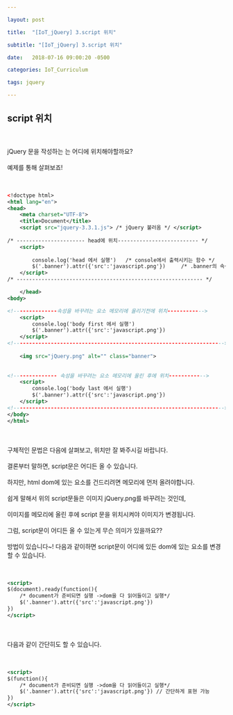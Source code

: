 ```yaml
---

layout: post

title:  "[IoT_jQuery] 3.script 위치"

subtitle: "[IoT_jQuery] 3.script 위치"

date:   2018-07-16 09:00:20 -0500

categories: IoT_Curriculum

tags: jquery

---
```


## script 위치

<br>
<br>
jQuery 문을 작성하는 <script></script>는 어디에 위치해야할까요?
<br>
<br>
예제를 통해 살펴보죠!
<br>
<br>
<br>

```xml
<!doctype html>
<html lang="en">
<head>
	<meta charset="UTF-8">
	<title>Document</title>
	<script src="jquery-3.3.1.js"> /* jQuery 불러옴 */ </script> 
	
/* ---------------------- head에 위치-------------------------- */
	<script> 
		
		console.log('head 에서 실행') 	/* console에서 출력시키는 함수 */
		$('.banner').attr({'src':'javascript.png'}) 	/* .banner의 속성을 변경 */
	</script>
/* ------------------------------------------------------------ */

	</head>
<body>

<!--------------속성을 바꾸려는 요소 메모리에 올리기전에 위치------------>
	<script>
		console.log('body first 에서 실행')
		$('.banner').attr({'src':'javascript.png'})
	</script>
<!-------------------------------------------------------------------->    
    
	<img src="jQuery.png" alt="" class="banner">
    
    
<!-------------- 속성을 바꾸려는 요소 메모리에 올린 후에 위치------------>
	<script>
		console.log('body last 에서 실행')
		$('.banner').attr({'src':'javascript.png'}) 
	</script>
<!-------------------------------------------------------------------->  
</body>
</html>	
```

<br>
<br>
구체적인 문법은 다음에 살펴보고, <script></script> 위치만 잘 봐주시길 바랍니다.
<br>
<br>
결론부터 말하면, script문은 어디든 올 수 있습니다.
<br>
<br>
하지만, html dom에 있는 요소를 건드리려면 메모리에 먼저 올려야합니다.
<br>
<br>
쉽게 말해서 위의 script문들은 이미지 jQuery.png를 바꾸려는 것인데,
<br>
<br>
이미지를 메모리에 올린 후에  script 문을 위치시켜야 이미지가 변경됩니다.
<br>
<br>
그럼, script문이 어디든 올 수 있는게 무슨 의미가 있을까요??
<br>
<br>
방법이 있습니다~! 다음과 같이하면 script문이 어디에 있든 dom에 있는 요소를 변경할 수 있습니다.
<br>
<br>
<br>

```xml
<script>
$(document).ready(function(){
	/* document가 준비되면 실행 ->dom을 다 읽어들이고 실행*/
	$('.banner').attr({'src':'javascript.png'}) 
})
</script>
```

<br>
<br>
다음과 같이 간단히도 할 수 있습니다.
<br>
<br>
<br>

```xml
<script>
$(function(){
	/* document가 준비되면 실행 ->dom을 다 읽어들이고 실행*/
	$('.banner').attr({'src':'javascript.png'}) // 간단하게 표현 가능
})
</script>
```
